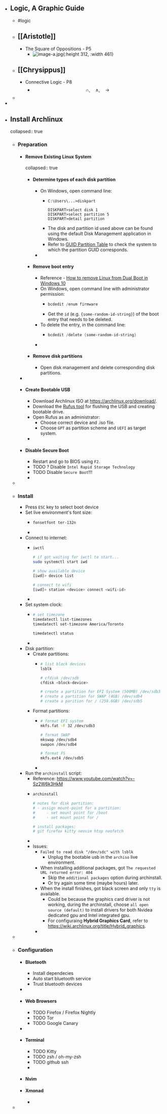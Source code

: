 - ## Logic, A Graphic Guide
	- #logic
	- ## [[Aristotle]]
		- The Square of Oppositions - P5
			- ![image-a.jpg](../assets/image-a_1676867239243_0.jpg){:height 312, :width 461}
	- ## [[Chrysippus]]
		- Connective Logic - P8
			- $$\cap, \quad \wedge, \quad \rightarrow$$
	-
-
- ## Install Archlinux
  collapsed:: true
	- ### Preparation
		- #### Remove Existing Linux System
		  collapsed:: true
			- #### Determine types of each disk partition
				- On Windows, open command line:
					- ```powersell
					  C:\Users\...>diskpart
					  
					  DISKPART>select disk 1
					  DISKPART>select partition 5
					  DISKPART>detail partition
					  ```
					- The disk and partition id used above can be found using the default Disk Management application in Windows.
					- Refer to [GUID Partition Table](https://en.wikipedia.org/wiki/GUID_Partition_Table) to check the system to which the partition GUID corresponds.
				-
			- #### Remove boot entry
				- Reference - [How to remove Linux from Dual Boot in Windows 10](https://www.youtube.com/watch?v=OCCRFxKU7r4)
				- On Windows, open command line with administrator permission:
					- ```powershell
					  bcdedit /enum firmware
					  ```
					- Get the `id` (e.g. `{some-random-id-string}`) of the boot entry that needs to be deleted.
				- To delete the entry, in the command line:
					- ```powershell
					  bcdedit /delete {some-random-id-string}
					  ```
				-
			- #### Remove disk partitions
				- Open disk management and delete corresponding disk partitions.
		-
		- #### Create Bootable USB
			- Download Archlinux ISO at https://archlinux.org/download/.
			- Download the [Rufus tool](https://rufus.ie/en/) for flushing the USB and creating bootable drive.
			- Open Rufus as an administrator:
				- Choose correct device and .iso file.
				- Choose `GPT` as partition scheme and `UEFI` as target system.
			-
		- #### Disable Secure Boot
			- Restart and go to BIOS using `F2`.
			- TODO ? Disable `Intel Rapid Storage Technology`
			- TODO Disable `Secure Boot`!!!
			-
	-
	- ### Install
		- Press `ESC` key to select boot device
		- Set live environment's font size:
			- ```bash
			  fonsetfont ter-132n
			  ```
			-
		- Connect to internet:
			- ```bash
			  iwctl
			  
			  # if got waiting for iwctl to start...
			  sudo systemctl start iwd
			  
			  # show available device
			  [iwd]> device list
			  
			  # connect to wifi
			  [iwd]> station <device> connect <wifi-id>
			  ```
			-
		- Set system clock:
			- ```bash
			  # set timezone
			  timedatectl list-timezones
			  timedatectl set-timezone America/Toronto
			  
			  timedatectl status
			  ```
			-
		- Disk partition:
			- Create partitions:
				- ```bash
				  # list block devices
				  lsblk
				  
				  # cfdisk /dev/sdb
				  cfdisk <block-device>
				  
				  # create a partition for EFI System (500MB) /dev/sdb3
				  # create a partition for SWAP (4GB) /dev/sdb4
				  # create a parition for / (259.6GB) /dev/sdb5
				  ```
			- Format partitions:
				- ```bash
				  # format EFI system
				  mkfs.fat -F 32 /dev/sdb3
				  
				  # format SWAP
				  mkswap /dev/sdb4
				  swapon /dev/sdb4
				  
				  # format FS
				  mkfs.ext4 /dev/sdb5
				  ```
				-
		- Run the `archinstall` script:
			- Reference: https://www.youtube.com/watch?v=-Sz2W6k3HkM
			- ```bash
			  archinstall
			  
			  # notes for disk partition:
			  # - assign mount-point for a partition:
			  # 	- set mount point for /boot
			  # 	- set mount point for /
			  
			  # install packages:
			  # git firefox kitty neovim htop neofetch
			  ```
			-
			- Issues:
				- `Failed to read disk "/dev/sdc" with lsblk`
					- Unplug the bootable usb in the `archiso` live environment.
				- When installing additional packages, got `The requested URL returned error: 404`
					- Skip the `additional packages` option during archinstall.
					- Or try again some time (maybe hours) later.
				- When the install finishes, got black screen and only `tty` is available.
					- Could be because the graphics card driver is not working, during the archinstall, choose `all open source (default)` to install drivers for both Nvidea dedicated gpu and Intel integrated gpu.
					- For configuraing **Hybrid Graphics Card**, refer to https://wiki.archlinux.org/title/Hybrid_graphics.
				-
	-
	- ### Configuration
		- #### Bluetooth
			- Install dependecies
			- Auto start bluetooth service
			- Trust bluetooth devices
		-
		- #### Web Browsers
			- TODO Firefox / Firefox Nightly
			- TODO Tor
			- TODO Google Canary
		-
		- #### Terminal
			- TODO Kitty
			- TODO zsh / oh-my-zsh
			- TODO github ssh
			-
		- #### Nvim
		- #### Xmonad
			-
	-